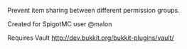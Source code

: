 Prevent item sharing between different permission groups.

Created for SpigotMC user @malon

Requires Vault http://dev.bukkit.org/bukkit-plugins/vault/